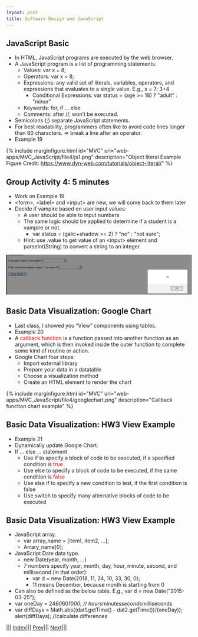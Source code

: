 ```yaml
---
layout: post
title: Software Design and JavaScript
---
```


## JavaScript Basic

* In HTML, JavaScript programs are executed by the web browser.
* A JavaScript program is a list of programming statements.
  * Values: var x = 8;
  * Operators: var x = 8;
  * Expressions: any valid set of literals, variables, operators, and expressions that evaluates to a single value. E.g., x = 7; 3+4
    * Conditional Expressions: var status = (age >= 18) ? "adult" : "minor"
  * Keywords: for, if … else
  * Comments: after //, won’t be executed.
* Semicolons (;) separate JavaScript statements.
* For best readability, programmers often like to avoid code lines longer than 80 characters. => break a line after an operator.
* Example 19

{% include marginfigure.html id="MVC" url="web-apps/MVC_JavaScript/file4/js1.png" description="Object literal Example
Figure Credit: <https://www.dyn-web.com/tutorials/object-literal/>" %}

## Group Activity 4: 5 minutes
* Work on Example 19
* &lt;form&gt;, &lt;label&gt; and &lt;input&gt; are new, we will come back to them later
* Decide if vampire based on user input values:
  * A user should be able to input numbers
  * The same logic should be applied to determine if a student is a vampire or not.
    * var status = (galic+shadow >= 2) ? "no" : "not sure";
  * Hint: use .value to get value of an &lt;input&gt; element and parseInt(String) to convert a string to an integer.

![](ga.png)

## Basic Data Visualization: Google Chart
* Last class, I showed you “View” components using tables.
* Example 20
* A <font color=red>callback function</font> is a function passed into another function as an argument, which is then invoked inside the outer function to complete some kind of routine or action.
* Google Chart four steps:
  * Import external library
  * Prepare your data in a datatable
  * Choose a visualization method
  * Create an HTML element to render the chart
  
{% include marginfigure.html id="MVC" url="web-apps/MVC_JavaScript/file4/googlechart.png" description="Callback function chart example" %}

## Basic Data Visualization: HW3 View Example
* Example 21
* Dynamically update Google Chart.
* If … else … statement
  * Use if to specify a block of code to be executed, if a specified condition is <font color=red>true</font>
  * Use else to specify a block of code to be executed, if the same condition is <font color=red>false</font>
  * Use else if to specify a new condition to test, if the first condition is false
  * Use switch to specify many alternative blocks of code to be executed
  
## Basic Data Visualization: HW3 View Example
* JavaScript array.
  * var array_name = [item1, item2, ...]; 
  * Arrary_name[0];
* JavaScript Date data type.
  * new Date(year, month, ...)
  * 7 numbers specify year, month, day, hour, minute, second, and millisecond (in that order):
    * var d = new Date(2018, 11, 24, 10, 33, 30, 0);
    * 11 means December, because month is starting from 0
 * Can also be defined as the below table. E.g., var d = new Date("2015-03-25");
 * var oneDay = 24*60*60*1000; // hours*minutes*seconds*milliseconds
 * var diffDays = Math.abs((dat1.getTime() - dat2.getTime())/(oneDay)); alert(diffDays); //calculate differences


||| [Index](../../)||| [Prev](../file3/)||| [Next](../file5/)|||








